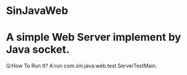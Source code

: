 SinJavaWeb
==========

A simple Web Server implement by Java socket.
==========

Q:How To Run It?
A:run com.sin.java.web.test.ServerTestMain.
